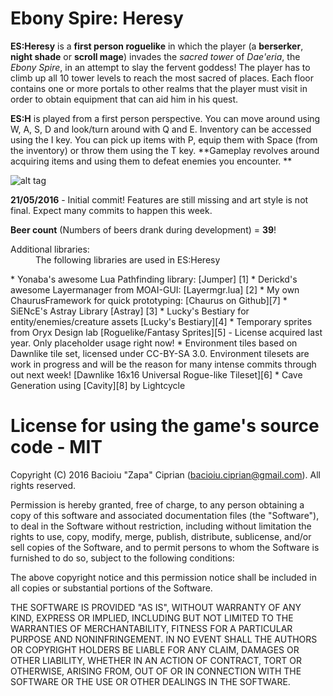 Ebony Spire: Heresy
================================

**ES:Heresy** is a **first person roguelike** in which the player (a **berserker**, **night shade** or **scroll mage**) invades the *sacred tower* of *Dae'eria*, the *Ebony Spire*, in an attempt to slay the fervent goddess! The player has to climb up all 10 tower levels to reach the most sacred of places. Each floor contains one or more portals to other realms that the player must visit in order to obtain equipment that can aid him in his quest.

**ES:H** is played from a first person perspective. You can move around using W, A, S, D and look/turn around with Q and E. Inventory can be accessed using the I key. You can pick up items with P, equip them with Space (from the inventory) or throw them using the T key. **Gameplay revolves around acquiring items and using them to defeat enemies you encounter. **

![alt tag](https://dl.dropboxusercontent.com/u/23337718/esh/gif_combat_1.gif)

**21/05/2016** - Initial commit! Features are still missing and art style is not final. Expect many commits to happen this week.

**Beer count** (Numbers of beers drank during development) = **39**! 

<dl>
<dt>Additional libraries:</dt>
<dd>The following libraries are used in ES:Heresy </dd>
</dl>
* Yonaba's awesome Lua Pathfinding library: [Jumper] [1]
* Derickd's awesome Layermanager from MOAI-GUI: [Layermgr.lua] [2]
* My own ChaurusFramework for quick prototyping: [Chaurus on Github][7]
* SiENcE's Astray Library [Astray] [3]
* Lucky's Bestiary for entity/enemies/creature assets [Lucky's Bestiary][4]
* Temporary sprites from Oryx Design lab [Roguelike/Fantasy Sprites][5] - License acquired last year. Only placeholder usage right now!
* Environment tiles based on Dawnlike tile set, licensed under CC-BY-SA 3.0. Environment tilesets are work in progress and will be the reason for many intense commits through out next week! [Dawnlike 16x16 Universal Rogue-like Tileset][6]
* Cave Generation using [Cavity][8] by Lightcycle

[1]: https://github.com/Yonaba/Jumper        "Yonaba's Jumper - Pathfinding Library"
[2]: https://github.com/derickd/moaigui/blob/master/layermgr.lua        "DerickD's Layer Manager"
[3]: https://github.com/SiENcE/astray		"SiENcE's Astray library"
[4]: https://luckycassette.itch.io/lucky-bestiary		"Lucky's Bestiary"
[5]: http://oryxdesignlab.com/product-sprites/		"Oryx Design Lab's Sprites"
[6]: http://opengameart.org/content/16x16-dawnhack-roguelike-tileset		"Dawnlike Tileset"
[7]: https://github.com/BacioiuC/ChaurusFramework "Chaurus Framework by BacioiUC"
[8]: https://love2d.org/forums/viewtopic.php?t=79276 "Cavity by Lightcycler"

# License for using the game's source code - MIT


Copyright (C) 2016 Bacioiu "Zapa" Ciprian (bacioiu.ciprian@gmail.com).  All rights reserved.

Permission is hereby granted, free of charge, to any person obtaining a copy
of this software and associated documentation files (the "Software"), to deal
in the Software without restriction, including without limitation the rights
to use, copy, modify, merge, publish, distribute, sublicense, and/or sell
copies of the Software, and to permit persons to whom the Software is
furnished to do so, subject to the following conditions:

The above copyright notice and this permission notice shall be included in
all copies or substantial portions of the Software.

THE SOFTWARE IS PROVIDED "AS IS", WITHOUT WARRANTY OF ANY KIND, EXPRESS OR
IMPLIED, INCLUDING BUT NOT LIMITED TO THE WARRANTIES OF MERCHANTABILITY,
FITNESS FOR A PARTICULAR PURPOSE AND NONINFRINGEMENT. IN NO EVENT SHALL THE
AUTHORS OR COPYRIGHT HOLDERS BE LIABLE FOR ANY CLAIM, DAMAGES OR OTHER
LIABILITY, WHETHER IN AN ACTION OF CONTRACT, TORT OR OTHERWISE, ARISING FROM,
OUT OF OR IN CONNECTION WITH THE SOFTWARE OR THE USE OR OTHER DEALINGS IN
THE SOFTWARE.
